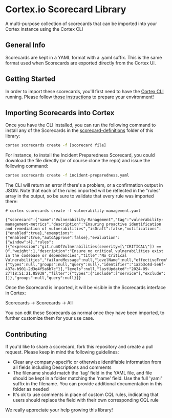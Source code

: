 # Cortex.io Scorecard Library

A multi-purpose collection of scorecards that can be imported into your Cortex instance using the Cortex CLI

## General Info

Scorecards are kept in a YAML format with a .yaml suffix. This is the same format used when Scorecards are exported directly from the Cortex UI.

## Getting Started

In order to import these scorecards, you'll first need to have the [Cortex CLI](https://github.com/cortexapps/cli) running. Please follow [those instructions](https://github.com/cortexapps/cli/blob/main/README.rst) to prepare your environment!

## Importing Scorecards into Cortex

Once you have the CLI installed, you can run the following command to install any of the Scorecards in the [scorecard-definitions](https://github.com/cortexapps/scorecard-library/tree/master/scorecard-definitions) folder of this library:

```bash
cortex scorecards create -f [scorecard file]
```

For instance, to install the Incident Preparedness Scorecard, you could download the file directly (or of course clone the repo) and issue the following command:

```bash
cortex scorecards create -f incident-preparedness.yaml
```

The CLI will return an error if there's a problem, or a confirmation output in JSON. Note that each of the rules imported will be reflected in the "rules" array in the output, so be sure to validate that every rule was imported there:

```text
# cortex scorecards create -f vulnerability-management.yaml

{"scorecard":{"name":"Vulnerability Management","tag":"vulnerability-management-metrics","description":"Ensuring proactive identification and remediation of vulnerabilities","isDraft":false,"notifications":{"enabled":true},"exemptions":{"enabled":true,"autoApprove":false},"evaluation":{"window":4},"rules":[{"expression":"git.numOfVulnerabilities(severity=[\"CRITICAL\"]) == 0","weight":1,"description":"Ensure no critical vulnerabilities exist in the codebase or dependencies","title":"No Critical Vulnerabilities","failureMessage":null,"levelName":null,"effectiveFrom":null,"filter":{"types":null,"groups":null,"query":null},"identifier":"1a2b3c4d-5e6f-437a-b901-2d3e4f5a6b7c"}],"levels":null,"lastUpdated":"2024-09-27T18:51:21.85938","filter":{"types":{"include":["service"],"exclude":[]},"groups":null,"query":null}}}
```

Once the Scorecard is imported, it will be visible in the Scorecards interface in Cortex:

Scorecards -> Scorecards -> All

You can edit these Scorecards as normal once they have been imported, to further customize them for your use case.

## Contributing

If you'd like to share a scorecard, fork this repository and create a pull request. Please keep in mind the following guidelines:

- Clear any company-specific or otherwise identifiable information from all fields including Descriptions and comments
- The filename should match the 'tag' field in the YAML file, and file should be kept in a folder matching the 'name' field. Use the full 'yaml' suffix in the filename. You can provide additional documentation in this folder as needed
- It's ok to use comments in place of custom CQL rules, indicating that users should replace the field with their own corresponding CQL rule

We really appreciate your help growing this library!
